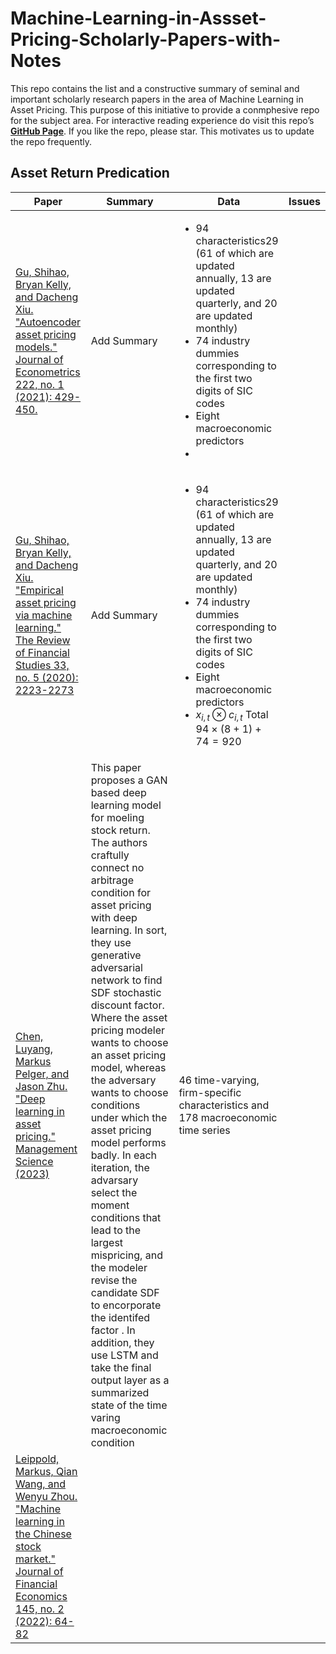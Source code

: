 # Machine-Learning-in-Assset-Pricing-Scholarly-Papers-with-Notes
This repo contains the list and a constructive summary of seminal and important scholarly research papers in the area of Machine Learning in Asset Pricing. 
This purpose of this initiative to provide a conmphesive repo for the subject area. For interactive reading experience do visit this repo’s [**GitHub Page**](https://ajim63.github.io/Machine-Learning-in-Asset-Pricing-Papers/). If you like the repo, please star. This motivates us to update the repo frequently.



## Asset Return Predication
| Paper   | Summary | Data   | Issues     |
| ---     | ---     |  ---   |   ---      |
|[Gu, Shihao, Bryan Kelly, and Dacheng Xiu. "Autoencoder asset pricing models." Journal of Econometrics 222, no. 1 (2021): 429-450.](https://www.sciencedirect.com/science/article/pii/S0304407620301998) |Add Summary|  <ul><li> 94 characteristics29 (61 of which are updated annually, 13 are updated quarterly, and 20 are updated monthly) </li> <li> 74 industry dummies corresponding to the first two digits of SIC codes </li> <li> Eight macroeconomic predictors </li> <li> </ul> |
|[Gu, Shihao, Bryan Kelly, and Dacheng Xiu. "Empirical asset pricing via machine learning." The Review of Financial Studies 33, no. 5 (2020): 2223-2273](https://academic.oup.com/rfs/article/33/5/2223/5758276) |Add Summary|  <ul><li> 94 characteristics29 (61 of which are updated annually, 13 are updated quarterly, and 20 are updated monthly) </li> <li> 74 industry dummies corresponding to the first two digits of SIC codes </li> <li> Eight macroeconomic predictors </li> <li>  $x_{i,t} \otimes c_{i,t}$ Total $94×(8+1)+74=920$</ul> |
|   [Chen, Luyang, Markus Pelger, and Jason Zhu. "Deep learning in asset pricing." Management Science (2023)](https://pubsonline.informs.org/doi/full/10.1287/mnsc.2023.4695?casa_token=diOIUo7s9XcAAAAA%3Alo9f4mKnjbsQtbvR28zS6n9hipGDYRP_xTLSgvbe0s7tuFoJzEJU72wEjULvUTJOeu_weS_ymq5N)      |    This paper proposes a GAN based deep learning   model for moeling stock return. The authors craftully connect no arbitrage condition for asset pricing with deep learning. In sort, they use generative adversarial network to find SDF stochastic discount factor. Where the asset pricing modeler wants to choose an asset pricing model, whereas the adversary wants to choose conditions under which the asset pricing model performs badly. In each iteration, the advarsary select the moment conditions that lead to the largest mispricing, and the modeler revise the candidate SDF to encorporate the identifed factor . In addition, they use LSTM and take the final output layer as a summarized state of the time varing macroeconomic condition  |   46 time-varying, firm-specific characteristics and 178 macroeconomic time series     |            |
|[Leippold, Markus, Qian Wang, and Wenyu Zhou. "Machine learning in the Chinese stock market." Journal of Financial Economics 145, no. 2 (2022): 64-82](https://www.sciencedirect.com/science/article/pii/S0304405X21003743)  |         |        |            |
